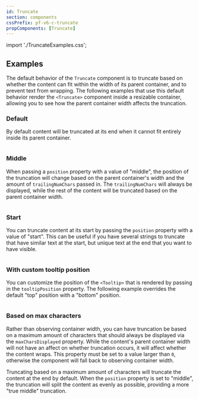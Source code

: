 ```yaml
---
id: Truncate
section: components
cssPrefix: pf-v6-c-truncate
propComponents: [Truncate]
---
```


import './TruncateExamples.css';

## Examples

The default behavior of the `Truncate` component is to truncate based on whether the content can fit within the width of its parent container, and to prevent text from wrapping. The following examples that use this default behavior render the `<Truncate>` component inside a resizable container, allowing you to see how the parent container width affects the truncation.

### Default

By default content will be truncated at its end when it cannot fit entirely inside its parent container.

```ts file="./TruncateDefault.tsx"

```

### Middle

When passing a `position` property with a value of "middle", the position of the truncation will change based on the parent container's width and the amount of `trailingNumChars` passed in. The `trailingNumChars` will always be displayed, while the rest of the content will be truncated based on the parent container width.

```ts file="./TruncateMiddle.tsx"

```

### Start

You can truncate content at its start by passing the `position` property with a value of "start". This can be useful if you have several strings to truncate that have similar text at the start, but unique text at the end that you want to have visible.

```ts file="./TruncateStart.tsx"

```

### With custom tooltip position

You can customize the position of the `<Tooltip>` that is rendered by passing in the `tooltipPosition` property. The following example overrides the default "top" position with a "bottom" position.

```ts file="./TruncateCustomTooltipPosition.tsx"

```

### Based on max characters

Rather than observing container width, you can have truncation be based on a maximum amount of characters that should always be displayed via the `maxCharsDisplayed` property. While the content's parent container width will not have an affect on whether truncation occurs, it will affect whether the content wraps. This property must be set to a value larger than `0`, otherwise the component will fall back to observing container width.

Truncating based on a maximum amount of characters will truncate the content at the end by default. When the `position` property is set to "middle", the truncation will split the content as evenly as possible, providing a more "true middle" truncation.

```ts file="./TruncateMaxChars.tsx"

```
